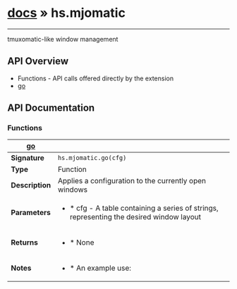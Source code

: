 # [docs](/hammerspoon/index.md) » hs.mjomatic
---

tmuxomatic-like window management

## API Overview
* Functions - API calls offered directly by the extension
 * [go](#go)

## API Documentation

### Functions

| [go](#go)         |                                                                                     |
| --------------------------------------------|-------------------------------------------------------------------------------------|
| **Signature**                               | `hs.mjomatic.go(cfg)`                                                                    |
| **Type**                                    | Function                                                                     |
| **Description**                             | Applies a configuration to the currently open windows                                                                     |
| **Parameters**                              | <ul><li> * cfg - A table containing a series of strings, representing the desired window layout</li></ul> |
| **Returns**                                 | <ul><li> * None</li></ul>          |
| **Notes**                                   | <ul><li> * An example use:</li></ul>                |

